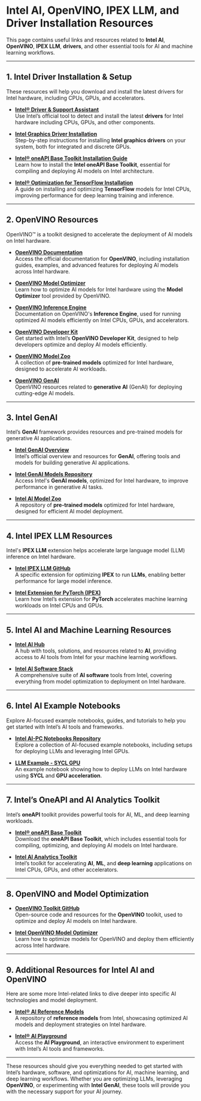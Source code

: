 # Intel AI, OpenVINO, IPEX LLM, and Driver Installation Resources

This page contains useful links and resources related to **Intel AI**, **OpenVINO**, **IPEX LLM**, **drivers**, and other essential tools for AI and machine learning workflows.

---

## **1. Intel Driver Installation & Setup**

These resources will help you download and install the latest drivers for Intel hardware, including CPUs, GPUs, and accelerators.

- **[Intel® Driver & Support Assistant](https://www.intel.com/content/www/us/en/support/detect.html)**  
  Use Intel’s official tool to detect and install the latest **drivers** for Intel hardware including CPUs, GPUs, and other components.

- **[Intel Graphics Driver Installation](https://www.intel.com/content/www/us/en/support/articles/000005619/graphics.html)**  
  Step-by-step instructions for installing **Intel graphics drivers** on your system, both for integrated and discrete GPUs.

- **[Intel® oneAPI Base Toolkit Installation Guide](https://www.intel.com/content/www/us/en/developer/tools/oneapi/base-toolkit-installation.html)**  
  Learn how to install the **Intel oneAPI Base Toolkit**, essential for compiling and deploying AI models on Intel architecture.

- **[Intel® Optimization for TensorFlow Installation](https://www.intel.com/content/www/us/en/developer/tools/optimization/intel-optimization-for-tensorflow.html)**  
  A guide on installing and optimizing **TensorFlow** models for Intel CPUs, improving performance for deep learning training and inference.

---

## **2. OpenVINO Resources**

OpenVINO™ is a toolkit designed to accelerate the deployment of AI models on Intel hardware.

- **[OpenVINO Documentation](https://docs.openvino.ai/2024/)**  
  Access the official documentation for **OpenVINO**, including installation guides, examples, and advanced features for deploying AI models across Intel hardware.

- **[OpenVINO Model Optimizer](https://docs.openvino.ai/2024/openvino_docs_IE_DG_Model_Optimizer.html)**  
  Learn how to optimize AI models for Intel hardware using the **Model Optimizer** tool provided by OpenVINO.

- **[OpenVINO Inference Engine](https://docs.openvino.ai/2024/openvino_docs_IE_DG_Intro.html)**  
  Documentation on OpenVINO's **Inference Engine**, used for running optimized AI models efficiently on Intel CPUs, GPUs, and accelerators.

- **[OpenVINO Developer Kit](https://www.intel.com/content/www/us/en/developer/tools/openvino-toolkit.html)**  
  Get started with Intel’s **OpenVINO Developer Kit**, designed to help developers optimize and deploy AI models efficiently.

- **[OpenVINO Model Zoo](https://github.com/openvinotoolkit/open_model_zoo)**  
  A collection of **pre-trained models** optimized for Intel hardware, designed to accelerate AI workloads.

- **[OpenVINO GenAI](https://github.com/openvinotoolkit/openvino.genai)**  
  OpenVINO resources related to **generative AI** (GenAI) for deploying cutting-edge AI models.

---

## **3. Intel GenAI**

Intel’s **GenAI** framework provides resources and pre-trained models for generative AI applications.

- **[Intel GenAI Overview](https://www.intel.com/content/www/us/en/artificial-intelligence/genai.html)**  
  Intel’s official overview and resources for **GenAI**, offering tools and models for building generative AI applications.

- **[Intel GenAI Models Repository](https://github.com/intel/genai)**  
  Access Intel's **GenAI models**, optimized for Intel hardware, to improve performance in generative AI tasks.

- **[Intel AI Model Zoo](https://github.com/intel/ai-model-zoo)**  
  A repository of **pre-trained models** optimized for Intel hardware, designed for efficient AI model deployment.

---

## **4. Intel IPEX LLM Resources**

Intel's **IPEX LLM** extension helps accelerate large language model (LLM) inference on Intel hardware.

- **[Intel IPEX LLM GitHub](https://github.com/intel/ipex-llm)**  
  A specific extension for optimizing **IPEX** to run **LLMs**, enabling better performance for large model inference.

- **[Intel Extension for PyTorch (IPEX)](https://github.com/intel/intel-extension-for-pytorch)**  
  Learn how Intel’s extension for **PyTorch** accelerates machine learning workloads on Intel CPUs and GPUs.

---

## **5. Intel AI and Machine Learning Resources**

- **[Intel AI Hub](https://www.intel.com/content/www/us/en/artificial-intelligence/overview.html)**  
  A hub with tools, solutions, and resources related to **AI**, providing access to AI tools from Intel for your machine learning workflows.

- **[Intel AI Software Stack](https://www.intel.com/content/www/us/en/artificial-intelligence/software.html)**  
  A comprehensive suite of **AI software** tools from Intel, covering everything from model optimization to deployment on Intel hardware.

---

## **6. Intel AI Example Notebooks**

Explore AI-focused example notebooks, guides, and tutorials to help you get started with Intel’s AI tools and frameworks.

- **[Intel AI-PC Notebooks Repository](https://github.com/intel/AI-PC_Notebooks/tree/main)**  
  Explore a collection of AI-focused example notebooks, including setups for deploying LLMs and leveraging Intel GPUs.

- **[LLM Example - SYCL GPU](https://github.com/intel/AI-PC_Notebooks/blob/main/LLM/06_llm_sycl_gpu.ipynb)**  
  An example notebook showing how to deploy LLMs on Intel hardware using **SYCL** and **GPU acceleration**.

---

## **7. Intel’s OneAPI and AI Analytics Toolkit**

Intel’s **oneAPI** toolkit provides powerful tools for AI, ML, and deep learning workloads.

- **[Intel® oneAPI Base Toolkit](https://www.intel.com/content/www/us/en/developer/tools/oneapi/base-toolkit-download.html)**  
  Download the **oneAPI Base Toolkit**, which includes essential tools for compiling, optimizing, and deploying AI models on Intel hardware.

- **[Intel AI Analytics Toolkit](https://www.intel.com/content/www/us/en/developer/tools/oneapi/ai-analytics-toolkit.html)**  
  Intel’s toolkit for accelerating **AI**, **ML**, and **deep learning** applications on Intel CPUs, GPUs, and other accelerators.

---

## **8. OpenVINO and Model Optimization**

- **[OpenVINO Toolkit GitHub](https://github.com/openvinotoolkit/openvino)**  
  Open-source code and resources for the **OpenVINO** toolkit, used to optimize and deploy AI models on Intel hardware.

- **[Intel OpenVINO Model Optimizer](https://docs.openvino.ai/2024/openvino_docs_IE_DG_Model_Optimizer.html)**  
  Learn how to optimize models for OpenVINO and deploy them efficiently across Intel hardware.

---

## **9. Additional Resources for Intel AI and OpenVINO**

Here are some more Intel-related links to dive deeper into specific AI technologies and model deployment.

- **[Intel® AI Reference Models](https://github.com/intel/ai-reference-models)**  
  A repository of **reference models** from Intel, showcasing optimized AI models and deployment strategies on Intel hardware.

- **[Intel® AI Playground](https://github.com/intel/AI-Playground)**  
  Access the **AI Playground**, an interactive environment to experiment with Intel’s AI tools and frameworks.

---

These resources should give you everything needed to get started with Intel’s hardware, software, and optimizations for AI, machine learning, and deep learning workflows. Whether you are optimizing LLMs, leveraging **OpenVINO**, or experimenting with **Intel GenAI**, these tools will provide you with the necessary support for your AI journey.

